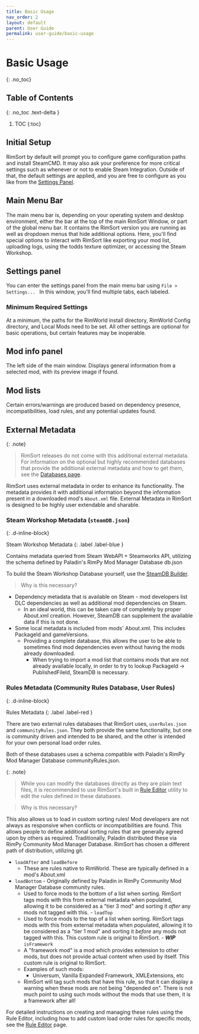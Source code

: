 ```yaml
---
title: Basic Usage
nav_order: 2
layout: default
parent: User Guide
permalink: user-guide/basic-usage
---
```

# Basic Usage
{: .no_toc}

## Table of Contents
{: .no_toc .text-delta }

1. TOC
{:toc}

## Initial Setup

RimSort by default will prompt you to configure game configuration paths and install SteamCMD. It may also ask your preference for more critical settings such as whenever or not to enable Steam Integration. Outside of that, the default settings are applied, and you are free to configure as you like from the [Settings Panel](#settings-panel).

## Main Menu Bar

The main menu bar is, depending on your operating system and desktop environment, either the bar at the top of the main RimSort Window, or part of the global menu bar. It contains the RimSort version you are running as well as dropdown menus that hide additional options. Here, you'll find special options to interact with RimSort like exporting your mod list, uploading logs, using the todds texture optimizer, or accessing the Steam Workshop.

## Settings panel

You can enter the settings panel from the main menu bar using `File > Settings... ` In this window, you'll find multiple tabs, each labeled. 

### Minimum Required Settings

At a minimum, the paths for the RimWorld install directory, RimWorld Config directory, and Local Mods need to be set. All other settings are optional for basic operations, but certain features may be inoperable.

## Mod info panel

The left side of the main window. Displays general information from a selected mod, with its preview image if found.

## Mod lists

Certain errors/warnings are produced based on dependency presence, incompatibilities, load rules, and any potential updates found.

## External Metadata

{: .note}
> RimSort releases do not come with this additional external metadata. For information on the optional but highly recommended databases that provide the additional external metadata and how to get them, see the [Databases page](../user-guide/databases).

RimSort uses external metadata in order to enhance its functionality. The metadata provides it with additional information beyond the information present in a downloaded mod's `About.xml` file. External Metadata in RimSort is designed to be highly user extendable and sharable.

### Steam Workshop Metadata (`steamDB.json`)
{: .d-inline-block}

Steam Workshop Metadata
{: .label .label-blue }

  Contains metadata queried from Steam WebAPI + Steamworks API, utilizing the schema defined by Paladin's RimPy Mod Manager Database db.json

  To build the Steam Workshop Database yourself, use the [SteamDB Builder](../user-guide/db-builder).
  > Why is this necessary?
  
  - Dependency metadata that is available on Steam - mod developers list DLC dependencies as well as additional mod dependencies on Steam.
    - In an ideal world, this can be taken care of completely by proper About.xml creation. However, SteamDB can supplement the available data if this is not done.
  - Some local metadata is included from mods' About.xml. This includes PackageId and gameVersions.
    - Providing a complete database, this allows the user to be able to sometimes find mod dependencies even without having the mods already downloaded.
      - When trying to import a mod list that contains mods that are not already available locally, in order to try to lookup PackageId -> PublishedFileId, SteamDB is necessary.

### Rules Metadata (Community Rules Database, User Rules)
{: .d-inline-block}

Rules Metadata
{: .label .label-red }

  There are two external rules databases that RimSort uses, `userRules.json` and `communityRules.json`. They both provide the same functionality, but one is community driven and intended to be shared, and the other is intended for your own personal load order rules. 
  
  Both of these databases uses a schema compatible with Paladin's RimPy Mod Manager Database communityRules.json.

  {: .note}
  > While you can modify the databases directly as they are plain text files, it is recommended to use RimSort's built in [Rule Editor](../user-guide/rule-editor) utility to edit the rules defined in these databases.

  > Why is this necessary?

  This also allows us to load in custom sorting rules! Mod developers are not always as responsive when conflicts or incompatibilities are found. This allows people to define additional sorting rules that are generally agreed upon by others as required. Traditionally, Paladin distributed these via RimPy Community Mod Manager Database. RimSort has chosen a different path of distribution, utilizing git.

   - `loadAfter` and `loadBefore`
      - These are rules native to RimWorld. These are typically defined in a mod's About.xml
   - `loadBottom` - Originally defined by Paladin in RimPy Community Mod Manager Database community rules.
      - Used to force mods to the bottom of a list when sorting. RimSort tags mods with this from external metadata when populated, allowing it to be considered as a "tier 3 mod" and sorting it _after_ any mods not tagged with this.
    - `loadTop`
      - Used to force mods to the top of a list when sorting. RimSort tags mods with this from external metadata when populated, allowing it to be considered as a "tier 1 mod" and sorting it _before_ any mods not tagged with this. This custom rule is original to RimSort.
    - _**WIP**_ `isFramework`
      - A "framework mod" is a mod which provides extension to other mods, but does not provide actual content when used by itself. This custom rule is original to RimSort.
      - Examples of such mods:
        - Universum, Vanilla Expanded Framework, XMLExtensions, etc
      - RimSort will tag such mods that have this rule, so that it can display a warning when these mods are not being "depended on". There is not much point to using such mods without the mods that use them, it is a framework after all!

  For detailed instructions on creating and managing these rules using the Rule Editor, including how to add custom load order rules for specific mods, see the [Rule Editor](../user-guide/rule-editor) page.
